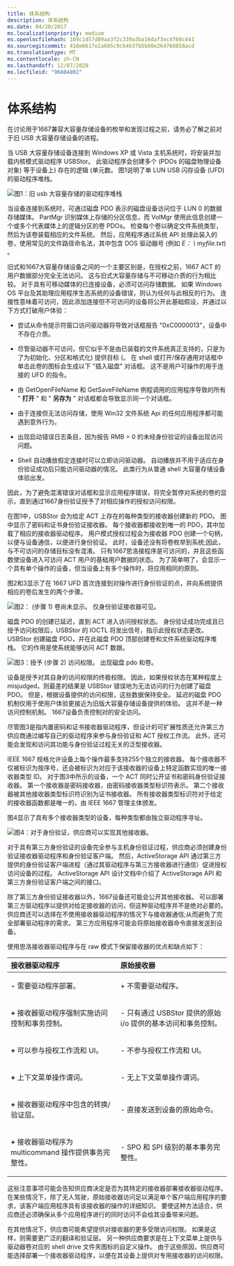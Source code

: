 ```yaml
---
title: 体系结构
description: 体系结构
ms.date: 04/20/2017
ms.localizationpriority: medium
ms.openlocfilehash: 109c1d57d09aa3f2c339a3ba16daf3ec4f60c441
ms.sourcegitcommit: 418e6617e2a695c9cb4b37b5b60e264760858acd
ms.translationtype: MT
ms.contentlocale: zh-CN
ms.lasthandoff: 12/07/2020
ms.locfileid: "96804802"
---
```

# <a name="architecture"></a>体系结构


在讨论用于1667兼容大容量存储设备的枚举和发现过程之前，请务必了解之前对于旧 USB 大容量存储设备的进程。

当 USB 大容量存储设备连接到 Windows XP 或 Vista 主机系统时，将安装并加载内核模式驱动程序 USBStor。 此驱动程序会创建多个 (PDOs 的磁盘物理设备对象) 等于设备上) 存在的逻辑 (单元数。 图1说明了单 LUN USB 闪存设备 (UFD) 的驱动程序堆栈。

![图1：旧 usb 大容量存储的驱动程序堆栈](images/enhancedstorage-1.png)

当设备连接到系统时，可通过磁盘 PDO 表示的磁盘设备访问位于 LUN 0 的数据存储媒体。 PartMgr 识别媒体上存储的分区信息，而 VolMgr 使用此信息创建一个或多个代表媒体上的逻辑分区的卷 PDOs。 检查每个卷以确定文件系统类型，然后为该卷装载相应的文件系统。 然后，应用程序通过系统 API 处理此装入的卷，使用常见的文件路径命名法，其中包含 DOS 驱动器号 (例如 *E： \\ myfile.txt*) 。

旧式和1667大容量存储设备之间的一个主要区别是，在授权之前，1667 ACT 的用户数据部分完全无法访问。 这与旧式大容量存储与不可移动介质的行为相比较。 对于具有可移动媒体的已连接设备，必须可访问存储数据。 如果 Windows OS 平台及其助理应用程序生态系统的设备错误，则认为任何与此相反的行为。 连接性意味着可访问，因此添加连接但不可访问的设备将公开此基础假设，并通过以下方式打破用户体验：

-   尝试从命令提示符窗口访问驱动器将导致对话框报告 "0xC0000013"，设备中不存在介质。

-   尽管驱动器不可访问，但它似乎不是由已装载的文件系统真正支持的，只是为了为初始化、分区和格式化) 提供目标 (。 在 shell 或打开/保存通用对话框中单击此卷的图标会生成以下 "插入磁盘" 对话框。 这不是用户可操作的用于连接的 UFD 的指令。

-   由 GetOpenFileName 和 GetSaveFileName 例程调用的应用程序导致的所有 " **打开** " 和 " **另存为** " 对话框都会导致显示同一个对话框。

-   由于连接但无法访问存储，使用 Win32 文件系统 Api 的任何应用程序都可能遇到意外行为。

-   出现启动错误日志条目，因为报告 RMB = 0 的未经身份验证的设备出现访问问题。

-   Shell 自动播放假定连接时可以立即访问驱动器。 自动播放并不用于适应在身份验证成功后只能访问驱动器的情况。 此类行为从普通 shell 大容量存储设备体验出发。

因此，为了避免混淆错误对话框和显示应用程序错误，将完全暂停对系统的卷的显示，直到通过1667身份验证授予了对相应操作的授权访问权限。

在图1中，USBStor 会为给定 ACT 上存在的每种类型的接收器创建新的 PDO。 图中显示了密码和证书身份验证接收器。 每个接收器都接收到唯一的 PDO，其中加载了相应的接收器驱动程序。 用户模式授权过程会为接收器 PDO 创建一个句柄，以便与设备通信，以便进行身份验证。 此时，设备还没有将卷枚举到系统;因此，与不可访问的存储目标没有混淆。 只有1667思洛接程序是可访问的，并且这些函数使设备进入可访问 ACT 用户的基础用户数据的状态。 为了简单明了，会显示一个具有单个操作的设备，但当设备上有多个操作时，将应用相同的原则。

图2和3显示了在 1667 UFD 首次连接到对操作进行身份验证的点，并向系统提供相应的卷后发生的两个步骤。

![图2： (步骤 1) 卷尚未显示。 仅身份验证接收器可见。](images/enhancedstorage-2.png)

磁盘 PDO 的创建已延迟，直到 ACT 进入访问授权状态。 身份验证成功完成且已授予访问权限后，USBStor 的 IOCTL 将发出信号，指示此授权状态更改。 USBStor 创建磁盘 PDO，并在此磁盘 PDO 顶部创建卷和文件系统驱动程序堆栈。 它的作用是使系统能够访问 ACT 数据。

![图3：授予 (步骤 2) 访问权限。 出现磁盘 pdo 和卷。](images/enhancedstorage-3.png)

设备是授予对其自身的访问权限的终极权限。 因此，如果授权状态在某种程度上 misjudged，则最差的结果是 USBStor 错误地为无法访问的行为创建了磁盘 PDO。 但是，根据设备提供的访问权限，这些数据保持安全。 延迟的磁盘 PDO 机制仅用于使用户体验更接近为旧版大容量存储设备提供的体验。 这并不是一种访问控制机制。 1667设备负责控制对的安全访问。

尽管图3是指内置密码和证书接收器驱动程序，但设计的可扩展性质还允许第三方供应商通过编写自己的驱动程序来参与身份验证和 ACT 授权工作流。 此外，还可能会发现和访问其功能与身份验证过程无关的泛型接收器。

IEEE 1667 规格允许设备上每个操作最多支持255个独立的接收器。 每个接收器不仅被标识为按序号，还会被标识为对应于该接收器的设备上特定函数实现的唯一接收器类型 ID。 对于图3中所示的设备，一个 ACT 同时公开证书和密码身份验证接收器。 第一个接收器是密码接收器，由密码接收器类型标识符表示。 第二个接收器被其他接收器类型标识符识别为证书接收器。 所有接收器类型标识符对于给定的接收器函数都是唯一的，由 IEEE 1667 管理主体颁发。

图4显示了具有多个接收器类型的设备，每种类型都由独立驱动程序寻址。

![图4：对于身份验证，供应商可以实现其他接收器。](images/enhancedstorage-4.png)

对于具有第三方身份验证的设备完全参与主机身份验证过程，供应商必须创建身份验证接收器驱动程序和身份验证客户端。 然后，ActiveStorage API 通过第三方提供的身份验证客户端进程（通过其驱动程序与第三方接收器进行通信）促进授权访问设备的过程。 ActiveStorage API 设计文档中介绍了 ActiveStorage API 和第三方身份验证客户端之间的接口。

除了第三方身份验证接收器以外，1667设备还可能会公开其他接收器。 可以部署第三方驱动程序以提供对给定接收器的访问，但这种驱动程序并不是绝对必要的。 供应商还可以选择在不使用接收器驱动程序的情况下与接收器通信;从而避免了完全部署驱动程序的需求。 第三方应用程序可能会将原始接收器命令直接发送到设备。

使用思洛接收器驱动程序与在 raw 模式下保留接收器的优点和缺点如下：

<table>
<colgroup>
<col width="50%" />
<col width="50%" />
</colgroup>
<thead>
<tr class="header">
<th align="left">接收器驱动程序</th>
<th align="left">原始接收器</th>
</tr>
</thead>
<tbody>
<tr class="odd">
<td align="left"><p><strong>-</strong> 需要驱动程序部署。</p></td>
<td align="left"><p>+ 不需要驱动程序。</p></td>
</tr>
<tr class="even">
<td align="left"><p><strong>+</strong> 接收器驱动程序强制实施访问控制和事务控制。</p></td>
<td align="left"><p>- 只有通过 USBStor 提供的原始 i/o 提供的基本访问和事务控制。</p></td>
</tr>
<tr class="odd">
<td align="left"><p><strong>+</strong> 可以参与授权工作流和 UI。</p></td>
<td align="left"><p>- 不参与授权工作流和 UI。</p></td>
</tr>
<tr class="even">
<td align="left"><p><strong>+</strong> 上下文菜单操作谓词。</p></td>
<td align="left"><p>- 无上下文菜单操作谓词。</p></td>
</tr>
<tr class="odd">
<td align="left"><p><strong>+</strong> 接收器驱动程序中包含的转换/验证层。</p></td>
<td align="left"><p>- 直接发送到设备的原始命令。</p></td>
</tr>
<tr class="even">
<td align="left"><p><strong>+</strong> 接收器驱动程序为 multicommand 操作提供事务完整性。</p></td>
<td align="left"><p>- SPO 和 SPI 级别的基本事务完整性。</p></td>
</tr>
</tbody>
</table>

 

这些注意事项可能会告知供应商决定是否为其特定的接收器部署接收器驱动程序。 在某些情况下，除了无人驾驶，原始接收器访问足以满足单个客户端应用程序的要求，该客户端应用程序具有该接收器的操作的详细知识。 要使这种方法适合，供应商还必须确保从多个应用程序进行的同时访问不会给其设备带来问题。

在其他情况下，供应商可能希望提供对接收器的更多受限访问权限。 如果是这样，则需要更广泛的翻译和验证层。 另一种供应商要求是在上下文菜单上提供与驱动器卷对应的 shell drive 文件夹图标的自定义操作。 由于这些原因，供应商可能选择部署一个接收器驱动程序，以便在其设备上提供对专用接收器的访问权限。

